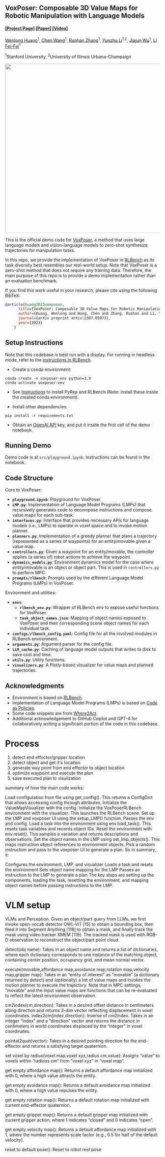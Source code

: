 ## VoxPoser: Composable 3D Value Maps for Robotic Manipulation with Language Models

#### [[Project Page]](https://voxposer.github.io/) [[Paper]](https://voxposer.github.io/voxposer.pdf) [[Video]](https://www.youtube.com/watch?v=Yvn4eR05A3M)

[Wenlong Huang](https://wenlong.page)<sup>1</sup>, [Chen Wang](https://www.chenwangjeremy.net/)<sup>1</sup>, [Ruohan Zhang](https://ai.stanford.edu/~zharu/)<sup>1</sup>, [Yunzhu Li](https://yunzhuli.github.io/)<sup>1,2</sup>, [Jiajun Wu](https://jiajunwu.com/)<sup>1</sup>, [Li Fei-Fei](https://profiles.stanford.edu/fei-fei-li)<sup>1</sup>

<sup>1</sup>Stanford University, <sup>2</sup>University of Illinois Urbana-Champaign

<img  src="media/teaser.gif" width="550">

This is the official demo code for [VoxPoser](https://voxposer.github.io/), a method that uses large language models and vision-language models to zero-shot synthesize trajectories for manipulation tasks.

In this repo, we provide the implementation of VoxPoser in [RLBench](https://sites.google.com/view/rlbench) as its task diversity best resembles our real-world setup. Note that VoxPoser is a zero-shot method that does not require any training data. Therefore, the main purpose of this repo is to provide a demo implementation rather than an evaluation benchmark.

If you find this work useful in your research, please cite using the following BibTeX:

```bibtex
@article{huang2023voxposer,
      title={VoxPoser: Composable 3D Value Maps for Robotic Manipulation with Language Models},
      author={Huang, Wenlong and Wang, Chen and Zhang, Ruohan and Li, Yunzhu and Wu, Jiajun and Fei-Fei, Li},
      journal={arXiv preprint arXiv:2307.05973},
      year={2023}
    }
```

## Setup Instructions

Note that this codebase is best run with a display. For running in headless mode, refer to the [instructions in RLBench](https://github.com/stepjam/RLBench#running-headless).

- Create a conda environment:
```Shell
conda create -n voxposer-env python=3.9
conda activate voxposer-env
```

- See [Instructions](https://github.com/stepjam/RLBench#install) to install PyRep and RLBench (Note: install these inside the created conda environment).

- Install other dependencies:
```Shell
pip install -r requirements.txt
```

- Obtain an [OpenAI API](https://openai.com/blog/openai-api) key, and put it inside the first cell of the demo notebook.

## Running Demo

Demo code is at `src/playground.ipynb`. Instructions can be found in the notebook.

## Code Structure

Core to VoxPoser:

- **`playground.ipynb`**: Playground for VoxPoser.
- **`LMP.py`**: Implementation of Language Model Programs (LMPs) that recursively generates code to decompose instructions and compose value maps for each sub-task.
- **`interfaces.py`**: Interface that provides necessary APIs for language models (i.e., LMPs) to operate in voxel space and to invoke motion planner.
- **`planners.py`**: Implementation of a greedy planner that plans a trajectory (represented as a series of waypoints) for an entity/movable given a value map.
- **`controllers.py`**: Given a waypoint for an entity/movable, the controller applies (a series of) robot actions to achieve the waypoint.
- **`dynamics_models.py`**: Environment dynamics model for the case where entity/movable is an object or object part. This is used in `controllers.py` to perform MPC.
- **`prompts/rlbench`**: Prompts used by the different Language Model Programs (LMPs) in VoxPoser.

Environment and utilities:

- **`envs`**:
  - **`rlbench_env.py`**: Wrapper of RLBench env to expose useful functions for VoxPoser.
  - **`task_object_names.json`**: Mapping of object names exposed to VoxPoser and their corresponding scene object names for each individual task.
- **`configs/rlbench_config.yaml`**: Config file for all the involved modules in RLBench environment.
- **`arguments.py`**: Argument parser for the config file.
- **`LLM_cache.py`**: Caching of language model outputs that writes to disk to save cost and time.
- **`utils.py`**: Utility functions.
- **`visualizers.py`**: A Plotly-based visualizer for value maps and planned trajectories.

## Acknowledgments
- Environment is based on [RLBench](https://sites.google.com/view/rlbench).
- Implementation of Language Model Programs (LMPs) is based on [Code as Policies](https://code-as-policies.github.io/).
- Some code snippets are from [Where2Act](https://cs.stanford.edu/~kaichun/where2act/).
- Additional acknowledgement to GitHub Copilot and GPT-4 for collaboratively writing a significant portion of the code in this codebase.

# Process
1. detect end effoctor/gripper location
2. detect object and get it's location
3. generate way point from end effector to object location
4. optimize waypoint and execute the plan
5. save executed plan to visulization



summary of how the main code works:

Load configuration from file using get_config(). This returns a ConfigDict that allows accessing config through attributes.
Initialize the ValueMapVisualizer with the config.
Initialize the VoxPoserRLBench environment with the visualizer. This launches the RLBench scene.
Set up the LMP and voxposer UI using the setup_LMP() function. Passes the env and config.
Load a task into the environment using env.load_task(). This resets task variables and records object IDs.
Reset the environment with env.reset(). This samples a variation and returns descriptions and observations.
Set the object names in the LMP using set_lmp_objects(). This maps instruction object references to environment objects.
Pick a random instruction and pass to the voxposer UI to generate a plan.
So in summary, it:

Configures the environment, LMP, and visualizer
Loads a task and resets the environment
Sets object name mapping for the LMP
Passes an instruction to the LMP to generate a plan
The key steps are setting up the components, loading the task, resetting the environment, and mapping object names before passing instructions to the LMP.

# VLM setup
VLMs and Perception. Given an object/part query from LLMs, we first invoke open-vocab detector
OWL-ViT [15] to obtain a bounding box, then feed it into Segment Anything [118] to obtain a mask,
and finally track the mask using video tracker XMEM [119]. The tracked mask is used with RGB-D
observation to reconstruct the object/part point cloud.


detect(obj name): Takes in an object name and returns a list of dictionaries, where each dictionary
corresponds to one instance of the matching object, containing center position, occupancy grid, and
mean normal vector.

execute(movable,affordance map,avoidance map,rotation map,velocity map,gripper map):
Takes in an “entity of interest” as “movable” (a dictionary returned by detect) and (optionally)
a list of value maps and invokes the motion planner to execute the trajectory. Note that in MPC
settings, “movable” and the input value maps are functions that can be re-evaluated to reflect the
latest environment observation.

cm2index(cm,direction): Takes in a desired offset distance in centimeters along direction and
returns 3-dim vector reflecting displacement in voxel coordinates.
index2cm(index,direction): Inverse of cm2index. Takes in an integer “index” and a “direction”
vector and returns the distance in centimeters in world coordinates displaced by the “integer” in
voxel coordinates.

pointat2quat(vector): Takes in a desired pointing direction for the end-effector and returns a
satisfying target quaternion.

set voxel by radius(voxel map,voxel xyz,radius cm,value): Assigns “value” to voxels
within “radious cm” from “voxel xyz” in “voxel map”.

get empty affordance map(): Returns a default affordance map initialized with 0, where a high
value attracts the entity.

get empty avoidance map(): Returns a default avoidance map initialized with 0, where a high
value repulses the entity.

get empty rotation map(): Returns a default rotation map initialized with current end-effector
quaternion.

get empty gripper map(): Returns a default gripper map initialized with current gripper action,
where 1 indicates “closed” and 0 indicates “open”.

get empty velocity map(): Returns a default affordance map initialized with 1, where the number
represents scale factor (e.g., 0.5 for half of the default velocity).

reset to default pose(): Reset to robot rest pose